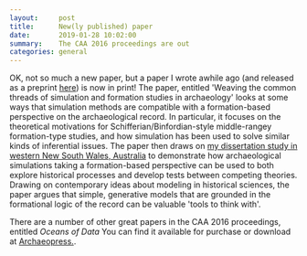 ```yaml
---
layout:     post
title:      New(ly published) paper
date:       2019-01-28 10:02:00
summary:    The CAA 2016 proceedings are out
categories: general
---
```


OK, not so much a new paper, but a paper I wrote awhile ago (and released as a preprint [here](https://osf.io/preprints/socarxiv/tyjc9)) is now in print! The paper, entitled 'Weaving the common threads of simulation and formation studies in archaeology' looks at some ways that simulation methods are compatible with a formation-based perspective on the archaeological record. In particular, it focuses on the theoretical motivations for Schifferian/Binfordian-style middle-rangey formation-type studies, and how simulation has been used to solve similar kinds of inferential issues. The paper then draws on [my dissertation study in western New South Wales, Australia](http://librarysearch.auckland.ac.nz/UOA2_A:Combined_Local:uoa_alma21195924600002091) to demonstrate how archaeological simulations taking a formation-based perspective can be used to both explore historical processes and develop tests between competing theories. Drawing on contemporary ideas about modeling in historical sciences, the paper argues that simple, generative models that are grounded in the formational logic of the record can be valuable 'tools to think with'.

There are a number of other great papers in the CAA 2016 proceedings, entitled *Oceans of Data* You can find it available for purchase or download at [Archaeopress.](http://archaeopress.com/ArchaeopressShop/Public/displayProductDetail.asp?id={2724F16C-FAC1-4987-8D1E-E85D9F94ACAD}).
